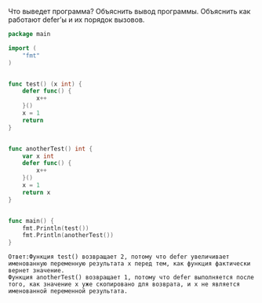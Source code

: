 Что выведет программа? Объяснить вывод программы. Объяснить как работают defer’ы и их порядок вызовов.

```go
package main

import (
	"fmt"
)


func test() (x int) {
	defer func() {
		x++
	}()
	x = 1
	return
}


func anotherTest() int {
	var x int
	defer func() {
		x++
	}()
	x = 1
	return x
}


func main() {
	fmt.Println(test())
	fmt.Println(anotherTest())
}
```

```
Ответ:Функция test() возвращает 2, потому что defer увеличивает именованную переменную результата x перед тем, как функция фактически вернет значение.
Функция anotherTest() возвращает 1, потому что defer выполняется после того, как значение x уже скопировано для возврата, и x не является именованной переменной результата.

```
